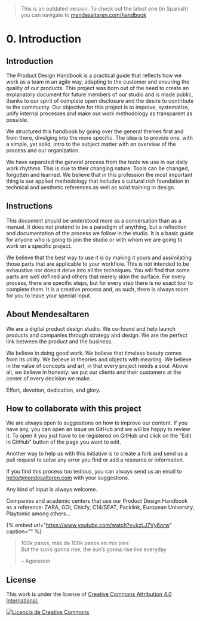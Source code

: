 > This is an outdated version. To check out the latest one (in Spanish) you can navigate to [mendesaltaren.com/handbook](mendesaltaren.com/handbook)

# 0. Introduction

## Introduction

The Product Design Handbook is a practical guide that reflects how we work as a team in an agile way, adapting to the customer and ensuring the quality of our products. This project was born out of the need to create an explanatory document for future members of our studio and is made public, thanks to our spirit of complete open disclosure and the desire to contribute to the community. Our objective for this project is to improve, systematize, unify internal processes and make our work methodology as transparent as possible.

We structured this handbook by going over the general themes first and from there, divulging into the more specific. The idea is to provide one, with a simple, yet solid, intro to the subject matter with an overview of the process and our organization.

We have separated the general process from the tools we use in our daily work rhythms. This is due to their changing nature. Tools can be changed, forgotten and learned. We believe that in this profession the most important thing is our applied methodology that includes a cultural rich foundation in technical and aesthetic references as well as solid training in design.

## Instructions

This document should be understood more as a conversation than as a manual. It does not pretend to be a paradigm of anything, but a reflection and documentation of the process we follow in the studio. It is a basic guide for anyone who is going to join the studio or with whom we are going to work on a specific project.

We believe that the best way to use it is by making it yours and assimilating those parts that are applicable to your workflow. This is not intended to be exhaustive nor does it delve into all the techniques. You will find that some parts are well defined and others that merely skim the surface. For every process, there are specific steps, but for every step there is no exact tool to complete them. It is a creative process and, as such, there is always room for you to leave your special input.

## About Mendesaltaren

We are a digital product design studio. We co-found and help launch products and companies through strategy and design. We are the perfect link between the product and the business.

We believe in doing good work. We believe that timeless beauty comes from its utility. We believe in theories and objects with meaning. We believe in the value of concepts and art, in that every project needs a soul. Above all, we believe in honesty: we put our clients and their customers at the center of every decision we make.

Effort, devotion, dedication, and glory.

## How to collaborate with this project

We are always open to suggestions on how to improve our content. If you have any, you can open an issue on GitHub and we will be happy to review it. To open it you just have to be registered on GitHub and click on the "Edit in GitHub" button of the page you want to edit.

Another way to help us with this initiative is to create a fork and send us a pull request to solve any error you find or add a resource or information.

If you find this process too tedious, you can always send us an email to hello@mendesaltaren.com with your suggestions.

Any kind of input is always welcome.

Companies and academic centers that use our Product Design Handbook as a reference: ZARA, GOI, Chicfy, C14/SEAT, Packlink, European University, Playtomic among others...

{% embed url="https://www.youtube.com/watch?v=kzLJ7Vy6orw" caption="" %}

> 100k pasos, más de 100k pasos en mis pies  
> But the sun’s gonna rise, the sun’s gonna rise like everyday
>
> – Agorazein

## License

This work is under the license of [Creative Commons Attribution 4.0 International.](https://github.com/mendesaltaren/product-design-handbook-en)

[![Licencia de Creative Commons](https://i.creativecommons.org/l/by/4.0/88x31.png)](http://creativecommons.org/licenses/by/4.0/)

